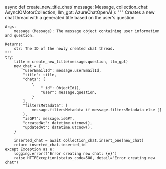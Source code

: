 async def create_new_title_chat(
    message: Message, collection_chat: AsyncIOMotorCollection, llm_gpt: AzureChatOpenAI
):
    """
    Creates a new chat thread with a generated title based on the user's question.

    Args:
        message (Message): The message object containing user information and question.

    Returns:
        str: The ID of the newly created chat thread.
    """
    try:
        title = create_new_title(message.question, llm_gpt)
        new_chat = {
            "userEmailId": message.userEmailId,
            "title": title,
            "chats": [
                {
                    "_id": ObjectId(),
                    "user": message.question,
                }
            ],
            "filtersMetadata": (
                message.filtersMetadata if message.filtersMetadata else []
            ),
            "isGPT": message.isGPT,
            "createdAt": datetime.utcnow(),
            "updatedAt": datetime.utcnow(),
        }

        inserted_chat = await collection_chat.insert_one(new_chat)
        return inserted_chat.inserted_id
    except Exception as e:
        logging.error(f"Error creating new chat: {e}")
        raise HTTPException(status_code=500, detail="Error creating new chat")
